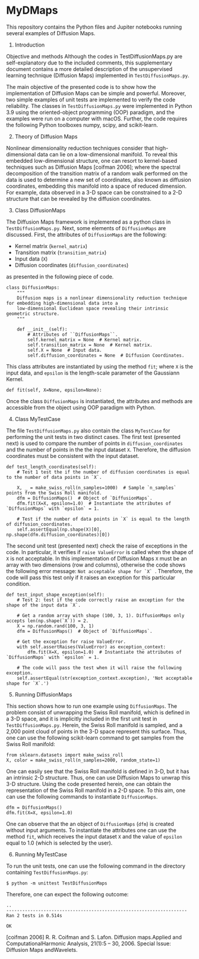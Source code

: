 # MyDMaps
This repository contains the Python files and Jupiter notebooks running several examples of Diffusion Maps.

1. Introduction

Objective and methods
Although the codes in TestDiffusionMaps.py are self-explanatory due to the included comments, this supplementary document contains a more detailed description of the unsupervised learning technique (Diffusion Maps) implemented in ``TestDiffusionMaps.py``.

The main objective of the presented code is to show how the implementation of Diffusion Maps can be simple and powerful. Moreover, two simple examples of unit tests are implemented to verify the code reliability. The classes in ``TestDiffusionMaps.py`` were implemented in Python 3.9 using the oriented-object programming (OOP) paradigm, and the examples were run on a computer with macOS. Further, the code requires the following Python toolboxes numpy, scipy, and scikit-learn. 

2. Theory of Diffusion Maps

Nonlinear dimensionality reduction techniques consider that high-dimensional data can lie on a low-dimensional manifold. To reveal this embedded low-dimensional structure, one can resort to kernel-based techniques such as Diffusion Maps [coifman 2006]; where the spectral decomposition of the transition matrix of a random walk performed on the data is used to determine a new set of coordinates, also known as diffusion coordinates, embedding this manifold into a space of reduced dimension. For example, data observed in a 3-D space can be constrained to a 2-D structure that can be revealed by the diffusion coordinates.


3. Class DiffusionMaps

The Diffusion Maps framework is implemented as a python class in ``TestDiffusionMaps.py``. Next, some elements of ``DiffusionMaps`` are discussed. First, the attributes of ``DiffusionMaps`` are the following:

* Kernel matrix (`kernel_matrix`)
* Transition matrix (`transition_matrix`)
* Input data (`X`) 
* Diffusion coordinates (`diffusion_coordinates`)

as presented in the following piece of code.

    class DiffusionMaps:
        """
        Diffusion maps is a nonlinear dimensionality reduction technique for embedding high-dimensional data into a
        low-dimensional Euclidean space revealing their intrinsic geometric structure.
        """

        def __init__(self):
            # Attributes of ``DiffusionMaps``.
            self.kernel_matrix = None  # Kernel matrix.
            self.transition_matrix = None  # Kernel matrix.
            self.X = None  # Input data.
            self.diffusion_coordinates = None  # Diffusion Coordinates.


This class attributes are instantiated by using the method ``fit``; where `X` is the input data, and `epsilon` is the length-scale parameter of the Gaussiann Kernel.

    def fit(self, X=None, epsilon=None):

Once the class ``DiffusionMaps`` is instantiated, the attributes and methods are accessible from the object using OOP paradigm with Python.

4. Class MyTestCase

The file ``TestDiffusionMaps.py`` also contain the class ``MyTestCase`` for performing the unit tests in two distinct cases. The first test (presented next) is used to compare the number of points in `diffusion_coordinates` and the number of points in the the input dataset `X`. Therefore, the diffusion coordinates must be consistent with the input dataset.

    def test_length_coordinates(self):
        # Test 1 test the if the number of diffusion coordinates is equal to the number of data points in `X`.

        X, _ = make_swiss_roll(n_samples=1000)  # Sample `n_samples` points from the Swiss Roll manifold.
        dfm = DiffusionMaps()  # Object of `DiffusionMaps`.
        dfm.fit(X=X, epsilon=1.0)  # Instantiate the attributes of `DiffusionMaps` with `epsilon` = 1.

        # Test if the number of data points in `X` is equal to the length of diffusion_coordinates.
        self.assertEqual(np.shape(X)[0], np.shape(dfm.diffusion_coordinates)[0])


The second unit test (presented next) check the raise of exceptions in the code. In particular, it verifies if `raise ValueError` is called when the shape of `X` is not acceptable. In this implementation of Diffusion Maps `X` must be an array with two dimensions (row and columns), otherwise the code shows the following error message: ``Not acceptable shape for `X` ``. Therefore, the code will pass this test only if it raises an exception for this particular condition.

    def test_input_shape_exception(self):
        # Test 2: test if the code correctly raise an exception for the shape of the input data `X`.
        
        # Get a random array with shape (100, 3, 1). DiffusionMaps only accepts len(np.shape(`X`)) = 2.
        X = np.random.rand(100, 3, 1)
        dfm = DiffusionMaps()  # Object of `DiffusionMaps`.

        # Get the exception for raise ValueError.
        with self.assertRaises(ValueError) as exception_context:
            dfm.fit(X=X, epsilon=1.0)  # Instantiate the attributes of `DiffusionMaps` with `epsilon` = 1.

        # The code will pass the test when it will raise the following exception.
        self.assertEqual(str(exception_context.exception), 'Not acceptable shape for `X`.')
      
5. Running DiffusionMaps

This section shows how to run one example using ``DiffusionMaps``. The problem consist of unwrapping the Swiss Roll manifold, which is defined in a 3-D space, and it is implicitly included in the first unit test in ``TestDiffusionMaps.py``. Herein, the Swiss Roll manifold is sampled, and a 2,000 point cloud of points in the 3-D space represent this surface. Thus, one can use the following scikit-learn command to get samples from the Swiss Roll manifold:

    from sklearn.datasets import make_swiss_roll
    X, color = make_swiss_roll(n_samples=2000, random_state=1)

One can easily see that the Swiss Roll manifold is defined in 3-D, but it has an intrinsic 2-D structure. Thus, one can use Diffusion Maps to unwrap this 3-D structure. Using the code presented herein, one can obtain the representation of the Swiss Roll manifold in a 2-D space. To this aim, one can use the following commands to instantiate ``DiffusionMaps``. 

    dfm = DiffusionMaps()
    dfm.fit(X=X, epsilon=1.0)

One can observe that the an object of ``DiffusionMaps`` (`dfm`) is created without input arguments. To instantiate the attributes one can use the method ``fit``, which receives the input dataset `X` and the value of `epsilon` equal to 1.0 (which is selected by the user).

6. Running MyTestCase

To run the unit tests, one can use the following command in the directory containing ``TestDiffusionMaps.py``:

    $ python -m unittest TestDiffusionMaps

Therefore, one can expect the following outcome:

    ..
    --------------------------------------------------------------------
    Ran 2 tests in 0.514s

    OK

[coifman 2006]  R. R. Coifman and S. Lafon.  Diffusion maps.Applied and ComputationalHarmonic Analysis, 21(1):5 – 30, 2006.  Special Issue:  Diffusion Maps andWavelets.

